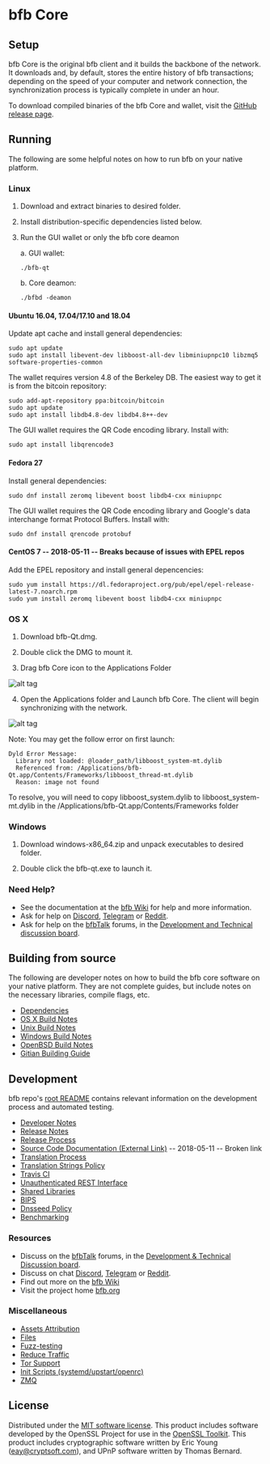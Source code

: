 bfb Core
==============

Setup
---------------------
bfb Core is the original bfb client and it builds the backbone of the network. It downloads and, by default, stores the entire history of bfb transactions; depending on the speed of your computer and network connection, the synchronization process is typically complete in under an hour.

To download compiled binaries of the bfb Core and wallet, visit the [GitHub release page](https://github.com/bfbProject/bfb/releases).

Running
---------------------
The following are some helpful notes on how to run bfb on your native platform.

### Linux

1) Download and extract binaries to desired folder.

2) Install distribution-specific dependencies listed below.

3) Run the GUI wallet or only the bfb core deamon

   a. GUI wallet:
   
   `./bfb-qt`

   b. Core deamon:
   
   `./bfbd -deamon`

#### Ubuntu 16.04, 17.04/17.10 and 18.04

Update apt cache and install general dependencies:

```
sudo apt update
sudo apt install libevent-dev libboost-all-dev libminiupnpc10 libzmq5 software-properties-common
```

The wallet requires version 4.8 of the Berkeley DB. The easiest way to get it is from the bitcoin repository: 

```
sudo add-apt-repository ppa:bitcoin/bitcoin
sudo apt update
sudo apt install libdb4.8-dev libdb4.8++-dev
```

The GUI wallet requires the QR Code encoding library. Install with:

`sudo apt install libqrencode3`

#### Fedora 27

Install general dependencies:

`sudo dnf install zeromq libevent boost libdb4-cxx miniupnpc`

The GUI wallet requires the QR Code encoding library and Google's data interchange format Protocol Buffers. Install with:

`sudo dnf install qrencode protobuf`

#### CentOS 7 -- 2018-05-11 -- Breaks because of issues with EPEL repos  

Add the EPEL repository and install general depencencies:

```
sudo yum install https://dl.fedoraproject.org/pub/epel/epel-release-latest-7.noarch.rpm
sudo yum install zeromq libevent boost libdb4-cxx miniupnpc
```

### OS X

1) Download bfb-Qt.dmg.

2) Double click the DMG to mount it. 

3) Drag bfb Core icon to the Applications Folder

![alt tag](https://i.imgur.com/GLhBFUV.png)

4) Open the Applications folder and Launch bfb Core. The client will begin synchronizing with the network.

![alt tag](https://i.imgur.com/v3962qo.png)

Note: You may get the follow error on first launch:
```
Dyld Error Message:
  Library not loaded: @loader_path/libboost_system-mt.dylib
  Referenced from: /Applications/bfb-Qt.app/Contents/Frameworks/libboost_thread-mt.dylib
  Reason: image not found
```
To resolve, you will need to copy libboost_system.dylib to libboost_system-mt.dylib in the /Applications/bfb-Qt.app/Contents/Frameworks folder

### Windows

1) Download windows-x86_64.zip and unpack executables to desired folder.

2) Double click the bfb-qt.exe to launch it.

### Need Help?

- See the documentation at the [bfb Wiki](https://bfb.wiki/wiki/bfb_Wiki)
for help and more information.
- Ask for help on [Discord](https://discord.gg/DUkcBst), [Telegram](https://t.me/bfbDev) or [Reddit](https://www.reddit.com/r/bfb/).
- Ask for help on the [bfbTalk](https://www.bfbtalk.org/) forums, in the [Development and Technical discussion board](https://www.bfbtalk.org/?forum=661517).

Building from source
---------------------
The following are developer notes on how to build the bfb core software on your native platform. They are not complete guides, but include notes on the necessary libraries, compile flags, etc.

- [Dependencies](https://github.com/bfbProject/bfb/tree/master/doc/dependencies.md)
- [OS X Build Notes](https://github.com/bfbProject/bfb/tree/master/doc/build-osx.md)
- [Unix Build Notes](https://github.com/bfbProject/bfb/tree/master/doc/build-unix.md)
- [Windows Build Notes](https://github.com/bfbProject/bfb/tree/master/doc/build-windows.md)
- [OpenBSD Build Notes](https://github.com/bfbProject/bfb/tree/master/doc/build-openbsd.md)
- [Gitian Building Guide](https://github.com/bfbProject/bfb/tree/master/doc/gitian-building.md)

Development
---------------------
bfb repo's [root README](https://github.com/bfbProject/bfb/blob/master/README.md) contains relevant information on the development process and automated testing.

- [Developer Notes](https://github.com/bfbProject/bfb/blob/master/doc/developer-notes.md)
- [Release Notes](https://github.com/bfbProject/bfb/blob/master/doc/release-notes.md)
- [Release Process](https://github.com/bfbProject/bfb/blob/master/doc/release-process.md)
- [Source Code Documentation (External Link)](https://dev.visucore.com/bfb/doxygen/) -- 2018-05-11 -- Broken link
- [Translation Process](https://github.com/bfbProject/bfb/blob/master/doc/translation_process.md)
- [Translation Strings Policy](https://github.com/bfbProject/bfb/blob/master/doc/translation_strings_policy.md)
- [Travis CI](https://github.com/bfbProject/bfb/blob/master/doc/travis-ci.md)
- [Unauthenticated REST Interface](https://github.com/bfbProject/bfb/blob/master/doc/REST-interface.md)
- [Shared Libraries](https://github.com/bfbProject/bfb/blob/master/doc/shared-libraries.md)
- [BIPS](https://github.com/bfbProject/bfb/blob/master/doc/bips.md)
- [Dnsseed Policy](https://github.com/bfbProject/bfb/blob/master/doc/dnsseed-policy.md)
- [Benchmarking](https://github.com/bfbProject/bfb/blob/master/doc/benchmarking.md)

### Resources
- Discuss on the [bfbTalk](https://www.bfbtalk.org/) forums, in the [Development & Technical Discussion board](https://www.bfbtalk.org/?forum=661517).
- Discuss on chat [Discord](https://discord.gg/DUkcBst), [Telegram](https://t.me/bfbDev) or [Reddit](https://www.reddit.com/r/bfb/).
- Find out more on the [bfb Wiki](https://bfb.wiki/wiki/bfb_Wiki)
- Visit the project home [bfb.org](https://bfb.org)

### Miscellaneous
- [Assets Attribution](https://github.com/bfbProject/bfb/blob/master/doc/assets-attribution.md)
- [Files](https://github.com/bfbProject/bfb/blob/master/doc/files.md)
- [Fuzz-testing](https://github.com/bfbProject/bfb/blob/master/doc/fuzzing.md)
- [Reduce Traffic](https://github.com/bfbProject/bfb/blob/master/doc/reduce-traffic.md)
- [Tor Support](https://github.com/bfbProject/bfb/blob/master/doc/tor.md)
- [Init Scripts (systemd/upstart/openrc)](https://github.com/bfbProject/bfb/blob/master/doc/init.md)
- [ZMQ](https://github.com/bfbProject/bfb/blob/master/doc/zmq.md)

License
---------------------
Distributed under the [MIT software license](https://github.com/bfbProject/bfb/blob/master/COPYING).
This product includes software developed by the OpenSSL Project for use in the [OpenSSL Toolkit](https://www.openssl.org/). This product includes
cryptographic software written by Eric Young ([eay@cryptsoft.com](mailto:eay@cryptsoft.com)), and UPnP software written by Thomas Bernard.
